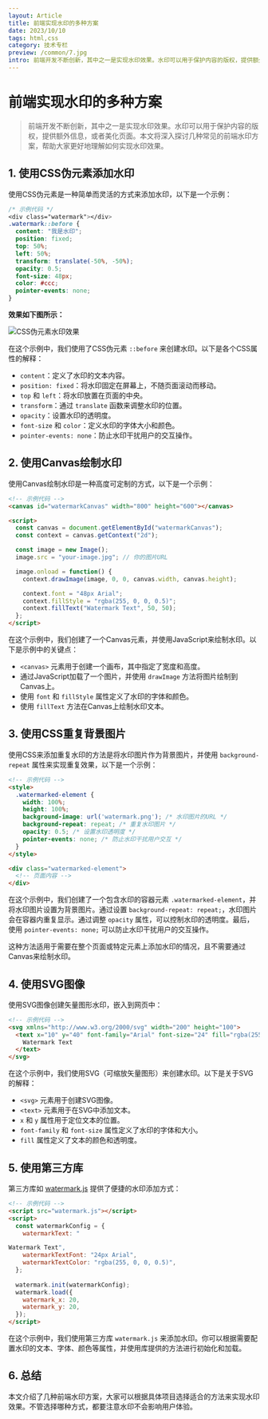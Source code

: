 ```yaml
---
layout: Article
title: 前端实现水印的多种方案
date: 2023/10/10
tags: html,css
category: 技术专栏
preview: /common/7.jpg
intro: 前端开发不断创新，其中之一是实现水印效果。水印可以用于保护内容的版权，提供额外信息，或者美化页面。本文将深入探讨几种常见的前端水印方案，帮助大家更好地理解如何实现水印效果。
---
```


# 前端实现水印的多种方案

>前端开发不断创新，其中之一是实现水印效果。水印可以用于保护内容的版权，提供额外信息，或者美化页面。本文将深入探讨几种常见的前端水印方案，帮助大家更好地理解如何实现水印效果。

## 1. 使用CSS伪元素添加水印

使用CSS伪元素是一种简单而灵活的方式来添加水印，以下是一个示例：

```css
/* 示例代码 */
<div class="watermark"></div>
.watermark::before {
  content: "我是水印";
  position: fixed;
  top: 50%;
  left: 50%;
  transform: translate(-50%, -50%);
  opacity: 0.5;
  font-size: 48px;
  color: #ccc;
  pointer-events: none;
}
```

**效果如下图所示：**

![CSS伪元素水印效果](https://cdn.geekbuluo.com/blog/20231010/3b683d.png)

在这个示例中，我们使用了CSS伪元素 `::before` 来创建水印。以下是各个CSS属性的解释：

- `content`：定义了水印的文本内容。
- `position: fixed`：将水印固定在屏幕上，不随页面滚动而移动。
- `top` 和 `left`：将水印放置在页面的中央。
- `transform`：通过 `translate` 函数来调整水印的位置。
- `opacity`：设置水印的透明度。
- `font-size` 和 `color`：定义水印的字体大小和颜色。
- `pointer-events: none`：防止水印干扰用户的交互操作。

## 2. 使用Canvas绘制水印

使用Canvas绘制水印是一种高度可定制的方式，以下是一个示例：

```html
<!-- 示例代码 -->
<canvas id="watermarkCanvas" width="800" height="600"></canvas>

<script>
  const canvas = document.getElementById("watermarkCanvas");
  const context = canvas.getContext("2d");

  const image = new Image();
  image.src = "your-image.jpg"; // 你的图片URL

  image.onload = function() {
    context.drawImage(image, 0, 0, canvas.width, canvas.height);

    context.font = "48px Arial";
    context.fillStyle = "rgba(255, 0, 0, 0.5)";
    context.fillText("Watermark Text", 50, 50);
  };
</script>
```

在这个示例中，我们创建了一个Canvas元素，并使用JavaScript来绘制水印。以下是示例中的关键点：

- `<canvas>` 元素用于创建一个画布，其中指定了宽度和高度。
- 通过JavaScript加载了一个图片，并使用 `drawImage` 方法将图片绘制到Canvas上。
- 使用 `font` 和 `fillStyle` 属性定义了水印的字体和颜色。
- 使用 `fillText` 方法在Canvas上绘制水印文本。

## 3. 使用CSS重复背景图片

使用CSS来添加重复水印的方法是将水印图片作为背景图片，并使用 `background-repeat` 属性来实现重复效果，以下是一个示例：

```html
<!-- 示例代码 -->
<style>
  .watermarked-element {
    width: 100%;
    height: 100%;
    background-image: url('watermark.png'); /* 水印图片的URL */
    background-repeat: repeat; /* 重复水印图片 */
    opacity: 0.5; /* 设置水印透明度 */
    pointer-events: none; /* 防止水印干扰用户交互 */
  }
</style>

<div class="watermarked-element">
  <!-- 页面内容 -->
</div>
```

在这个示例中，我们创建了一个包含水印的容器元素 `.watermarked-element`，并将水印图片设置为背景图片。通过设置 `background-repeat: repeat;`，水印图片会在容器内重复显示。通过调整 `opacity` 属性，可以控制水印的透明度。最后，使用 `pointer-events: none;` 可以防止水印干扰用户的交互操作。

这种方法适用于需要在整个页面或特定元素上添加水印的情况，且不需要通过Canvas来绘制水印。

## 4. 使用SVG图像

使用SVG图像创建矢量图形水印，嵌入到网页中：

```html
<!-- 示例代码 -->
<svg xmlns="http://www.w3.org/2000/svg" width="200" height="100">
  <text x="10" y="40" font-family="Arial" font-size="24" fill="rgba(255, 0, 0, 0.5)">
    Watermark Text
  </text>
</svg>
```

在这个示例中，我们使用SVG（可缩放矢量图形）来创建水印。以下是关于SVG的解释：

- `<svg>` 元素用于创建SVG图像。
- `<text>` 元素用于在SVG中添加文本。
- `x` 和 `y` 属性用于定位文本的位置。
- `font-family` 和 `font-size` 属性定义了水印的字体和大小。
- `fill` 属性定义了文本的颜色和透明度。

## 5. 使用第三方库

第三方库如 [watermark.js](https://github.com/saucxs/watermark) 提供了便捷的水印添加方式：

```html
<!-- 示例代码 -->
<script src="watermark.js"></script>
<script>
  const watermarkConfig = {
    watermarkText: "

Watermark Text",
    watermarkTextFont: "24px Arial",
    watermarkTextColor: "rgba(255, 0, 0, 0.5)",
  };
  
  watermark.init(watermarkConfig);
  watermark.load({
    watermark_x: 20,
    watermark_y: 20,
  });
</script>
```

在这个示例中，我们使用第三方库 `watermark.js` 来添加水印。你可以根据需要配置水印的文本、字体、颜色等属性，并使用库提供的方法进行初始化和加载。

## 6. 总结

本文介绍了几种前端水印方案，大家可以根据具体项目选择适合的方法来实现水印效果。不管选择哪种方式，都要注意水印不会影响用户体验。
